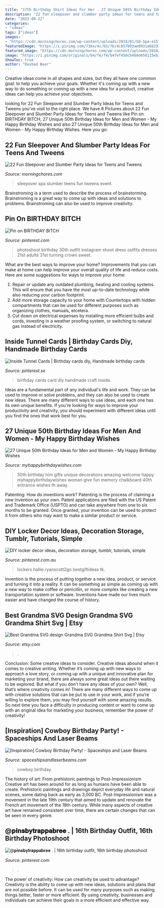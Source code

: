 ```yaml
---
title: "17th Birthday Shirt Ideas For Her - 27 Unique 50th Birthday Ideas For Men And Women"
description: "22 fun sleepover and slumber party ideas for teens and tweens"
date: "2023-09-22"
categories:
- "ideas"
tags: ["ideas"]
images:
- "https://cdn.morningchores.com/wp-content/uploads/2018/01/SO-Spa-e1516475768172-600x800.jpg"
featuredImage: "https://i.pinimg.com/736x/4c/b5/7b/4cb57b93ae0931a6b291d1f54958ac71.jpg"
featured_image: "https://cdn.morningchores.com/wp-content/uploads/2018/01/SO-Spa-e1516475768172-600x800.jpg"
image: "https://i.pinimg.com/originals/b4/fe/f4/b4fef450cb468d450115eb1d3cb56df8.jpg"
ShowToc: true
author: "Rashad Beer"
---
```



Creative ideas come in all shapes and sizes, but they all have one common goal: to help you achieve your goals. Whether it's coming up with a new way to do something or coming up with a new idea for a product, creative ideas can help you achieve your objectives.

	

		
looking for 22 Fun Sleepover and Slumber Party Ideas for Teens and Tweens you've visit to the right place. We have 8 Pictures about 22 Fun Sleepover and Slumber Party Ideas for Teens and Tweens like Pin on BIRTHDAY BITCH, 27 Unique 50th Birthday Ideas for Men and Women - My Happy Birthday Wishes and also 27 Unique 50th Birthday Ideas for Men and Women - My Happy Birthday Wishes. Here you go:
		
    
## 22 Fun Sleepover And Slumber Party Ideas For Teens And Tweens

<img loading=lazy src="https://cdn.morningchores.com/wp-content/uploads/2018/01/SO-Spa-e1516475768172-600x800.jpg" onerror="this.onerror=null;this.src='https://tse2.mm.bing.net/th?id=OIP.TULMjRDV6KdWK9RrMxK5IQHaJ4&amp;pid=15.1';" alt="22 Fun Sleepover and Slumber Party Ideas for Teens and Tweens">

_Source: morningchores.com_

>sleepover spa slumber teens fun tweens event. 

	

Brainstroming is a term used to describe the process of brainstorming. Brainstroming is a great way to come up with ideas and solutions to problems. Brainstroming can also be used to improve creativity.

    
## Pin On BIRTHDAY BITCH

<img loading=lazy src="https://i.pinimg.com/736x/4c/b5/7b/4cb57b93ae0931a6b291d1f54958ac71.jpg" onerror="this.onerror=null;this.src='https://tse3.mm.bing.net/th?id=OIP.iWlDgBuCf-a5VhbaeOYDvgHaJP&amp;pid=15.1';" alt="Pin on BIRTHDAY BITCH">

_Source: pinterest.com_

>photoshoot birthday 30th outfit instagram shoot dress outfits dresses 21st adults 31st turning crown sweet. 

	

What are the best ways to improve your home?
Improvements that you can make at home can help improve your overall quality of life and reduce costs. Here are some suggestions for ways to improve your home: 
1. Repair or update any outdated plumbing, heating and cooling systems. This will ensure that you have the most up-to-date technology while also reducing your carbon footprint. 
2. Add more storage capacity to your home with Countertops with hidden compartments that can be used for different purposes such as organizing clothes, manuals, etcetera. 
3. Cut down on electrical expenses by installing more efficient bulbs and cords, investing in a weather proofing system, or switching to natural gas instead of electricity. 

    
## Inside Tunnel Cards | Birthday Cards Diy, Handmade Birthday Cards

<img loading=lazy src="https://i.pinimg.com/736x/9f/ff/fa/9ffffabfc9bf9292bd352627c96d9341.jpg" onerror="this.onerror=null;this.src='https://tse3.mm.bing.net/th?id=OIP.ZosQXIeRy4rnK_leq6MJXwHaLG&amp;pid=15.1';" alt="Inside Tunnel Cards | Birthday cards diy, Handmade birthday cards">

_Source: pinterest.se_

>birthday cards card diy handmade craft inside. 

	

Ideas are a fundamental part of any individual's life and work. They can be used to improve or solve problems, and they can also be used to create new ideas. There are many different ways to use ideas, and each one has its own unique benefits. If you're looking for ways to improve your productivity and creativity, you should experiment with different ideas until you find the ones that work best for you.

    
## 27 Unique 50th Birthday Ideas For Men And Women - My Happy Birthday Wishes

<img loading=lazy src="https://www.myhappybirthdaywishes.com/wp-content/uploads/2016/03/Welcome-Chalkboard-50th-Birthday-Ideas.jpg" onerror="this.onerror=null;this.src='https://tse2.mm.bing.net/th?id=OIP.OacuGSmDo4E4zZmtY_zUTgHaJ4&amp;pid=15.1';" alt="27 Unique 50th Birthday Ideas for Men and Women - My Happy Birthday Wishes">

_Source: myhappybirthdaywishes.com_

>50th birthday him gifts unique decorations amazing welcome happy myhappybirthdaywishes woman give fun memory chalkboard 40th entrance wishes th away. 

	

Patenting: How do inventions work?
Patenting is the process of claiming a new invention as your own. Patent applications are filed with the US Patent and Trademark Office (USPTO) and can take anywhere from one to six months to be granted. Once granted, your invention can be used to protect it from others who may want to make a similar product or service.

    
## DIY Locker Decor Ideas, Decoration Storage, Tumblr, Tutorials, Simple

<img loading=lazy src="https://i.pinimg.com/originals/b4/fe/f4/b4fef450cb468d450115eb1d3cb56df8.jpg" onerror="this.onerror=null;this.src='https://tse4.mm.bing.net/th?id=OIP.f4EFGdsNhK8Ao0GNEWJiWQHaJ4&amp;pid=15.1';" alt="DIY locker decor ideas, decoration storage, tumblr, tutorials, simple">

_Source: pinterest.com.au_

>lockers hallie ryanscott2go bestgiftideas tk. 

	

Invention is the process of putting together a new idea, product, or service and turning it into a reality. It can be something as simple as coming up with a new way to make coffee or penicillin, or more complex like creating a new transportation system or software. Inventions have made our lives much easier and have changed the course of history.

    
## Best Grandma SVG Design Grandma SVG Grandma Shirt Svg | Etsy

<img loading=lazy src="https://i.etsystatic.com/26144410/r/il/9c735c/2966635719/il_fullxfull.2966635719_huh4.jpg" onerror="this.onerror=null;this.src='https://tse1.mm.bing.net/th?id=OIP.7y0Afw8wHMEKdT3jHrZJtgHaF7&amp;pid=15.1';" alt="Best Grandma SVG design Grandma SVG Grandma Shirt Svg | Etsy">

_Source: etsy.com_

>. 

	

Conclusion: Some creative ideas to consider.
Creative ideas abound when it comes to creative writing. Whether it’s coming up with new ways to approach a love story, or coming up with a unique and innovative plan for marketing your brand, there are always some great ideas out there waiting to be explored. But what if you don’t have any ideas of your own? Well, that’s where creativity comes in! There are many different ways to come up with creative solutions that can be put to use in your work, and if you’re willing to explore them, you may find yourself with some amazing results. So next time you face a difficulty in producing content or want to come up with an original idea for marketing your business, remember the power of creativity!

    
## [Inspiration] Cowboy Birthday Party! - Spaceships And Laser Beams

<img loading=lazy src="https://spaceshipsandlaserbeams.com/wp-content/uploads/2015/09/cowboy_birthday_party_birthday_boy_taffie_wishes.jpg" onerror="this.onerror=null;this.src='https://tse1.mm.bing.net/th?id=OIP.IyX8tokt4FR1btLjjKo6DwAAAA&amp;pid=15.1';" alt="[Inspiration] Cowboy Birthday Party! - Spaceships and Laser Beams">

_Source: spaceshipsandlaserbeams.com_

>cowboy birthday. 

	

The history of art: From prehistoric paintings to Post-Impressionism
Creative art has been around for as long as humans have been able to create. Prehistoric paintings and drawings depict everyday life and natural scenes, some dating back as early as 3,000 BC. Post-Impressionism was a movement in the late 19th century that aimed to update and renovate the French art movement of the 18th century. While many aspects of creative art have remained consistent over time, there are certain changes that can be seen in every genre.

    
## @𝐩𝐢𝐧𝐬𝐛𝐲𝐭𝐫𝐚𝐩𝐩𝐚𝐛𝐫𝐞𝐞 . | 16th Birthday Outfit, 16th Birthday Photoshoot

<img loading=lazy src="https://i.pinimg.com/736x/15/69/aa/1569aac7c88d2f1d45cf9e19a65c1a19.jpg" onerror="this.onerror=null;this.src='https://tse4.mm.bing.net/th?id=OIP.52xzjvacaUgrqWif5Q5DNAHaHH&amp;pid=15.1';" alt="@𝐩𝐢𝐧𝐬𝐛𝐲𝐭𝐫𝐚𝐩𝐩𝐚𝐛𝐫𝐞𝐞 . | 16th birthday outfit, 16th birthday photoshoot">

_Source: pinterest.com_

>. 

	

The power of creativity: How can creativity be used to advantage?
Creativity is the ability to come up with new ideas, solutions and plans that are not possible before. It can be used for many purposes such as making things better, faster or more efficient. By using creativity, businesses and individuals can achieve their goals in a more efficient and effective way.

